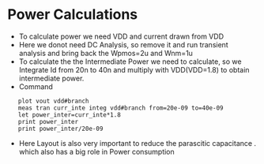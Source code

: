 # Power Calculations
- To calculate power we need VDD and current drawn from VDD
- Here we donot need DC Analysis, so remove it and run transient analysis and bring back the Wpmos=2u and Wnm=1u
- To calculate the the Intermediate Power we need to calculate, so we Integrate Id from 20n to 40n and multiply with VDD(VDD=1.8) to obtain intermediate power.
- Command
 ```
    plot vout vdd#branch
    meas tran curr_inte integ vdd#branch from=20e-09 to=40e-09
    let power_inter=curr_inte*1.8
    print power_inter
    print power_inter/20e-09
 ```
- Here Layout is also very important to reduce the parascitic capacitance . which also has a big role in Power consumption
